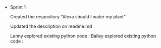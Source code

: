 * Sprint 1

    Created the respository "Alexa should I water my plant"

    Updated the description on readme.md 

    Lenny explored existing python code :
    Bailey explored existing python code : 
